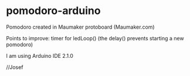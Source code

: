 # pomodoro-arduino
Pomodoro created in Maumaker protoboard (Maumaker.com)

Points to improve: timer for ledLoop() (the delay() prevents starting a new pomodoro)

I am using Arduino IDE 2.1.0

//Josef
